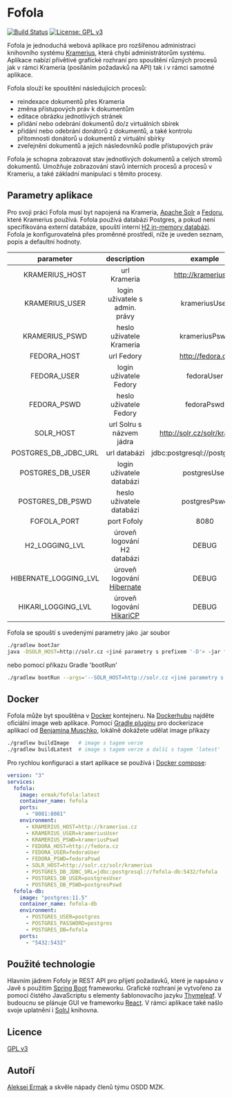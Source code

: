 # Fofola

[![Build Status](https://travis-ci.com/kazooo/fofola.svg?branch=master)](https://travis-ci.com/kazooo/fofola)
[![License: GPL v3](https://img.shields.io/badge/License-GPLv3-blue.svg)](https://www.gnu.org/licenses/gpl-3.0)

Fofola je jednoduchá webová aplikace pro rozšířenou administraci knihovního systému [Kramerius](https://system-kramerius.cz/en/),
která chybí administrátorům systému. Aplikace nabízí přívětivé grafické rozhraní pro spouštění různých 
procesů jak v rámci Krameria (posíláním požadavků na API) tak i v rámci samotné aplikace.

Fofola slouží ke spouštění následujících procesů:
- reindexace dokumentů přes Krameria
- změna přístupových práv k dokumentům
- editace obrázku jednotlivých stránek
- přidání nebo odebrání dokumentů do/z virtuálních sbírek
- přidání nebo odebrání donátorů z dokumentů, a také kontrolu přítomnosti donátorů u dokumentů z virtuální sbírky
- zveřejnění dokumentů a jejich následovníků podle přístupových práv

Fofola je schopna zobrazovat stav jednotlivých dokumentů a celých stromů dokumentů.
Umožňuje zobrazování stavů interních procesů a procesů v Krameriu, a také základní manipulaci s těmito procesy.

## Parametry aplikace

Pro svoji práci Fofola musí byt napojená na Krameria, [Apache Solr](https://lucene.apache.org/solr/)
a [Fedoru](https://duraspace.org/fedora/), které Kramerius používá.
Fofola používá databázi Postgres, a pokud není specifikována externí databáze, 
spouští interní [H2 in-memory databázi](https://www.h2database.com/). 
Fofola je konfigurovatelná přes proměnné prostředí, níže je uveden seznam, popis a defaultní hodnoty.

|       parameter       |                               description                               |              example              | required |    default value   |
|:---------------------:|:-----------------------------------------------------------------------:|:---------------------------------:|:--------:|:------------------:|
|     KRAMERIUS_HOST    |                               url Krameria                              |        http://kramerius.cz        |   true   |                    |
|     KRAMERIUS_USER    |                      login uživatele s admin. právy                     |           krameriusUser           |   true   |                    |
|     KRAMERIUS_PSWD    |                         heslo uživatele Krameria                        |           krameriusPswd           |   true   |                    |
|      FEDORA_HOST      |                                url Fedory                               |          http://fedora.cz         |   true   |                    |
|      FEDORA_USER      |                          login uživatele Fedory                         |             fedoraUser            |   true   |                    |
|      FEDORA_PSWD      |                          heslo uživatele Fedory                         |             fedoraPswd            |   true   |                    |
|       SOLR_HOST       |                         url Solru s názvem jádra                        |    http://solr.cz/solr/kramerius  |   true   |                    |
|  POSTGRES_DB_JDBC_URL |                               url databázi                              | jdbc:postgresql://postgres/fofola |   false  | jdbc:h2:mem:fofola |
|    POSTGRES_DB_USER   |                         login uživatele databázi                        |            postgresUser           |   false  |        user        |
|    POSTGRES_DB_PSWD   |                         heslo uživatele databázi                        |            postgresPswd           |   false  |        pswd        |
|      FOFOLA_PORT      |                               port Fofoly                               |                8080               |   false  |        8081        |
|     H2_LOGGING_LVL    |                       úroveň logování H2 databázi                       |               DEBUG               |   false  |        WARN        |
| HIBERNATE_LOGGING_LVL |           úroveň logování [Hibernate](https://hibernate.org/)           |               DEBUG               |   false  |        WARN        |
|   HIKARI_LOGGING_LVL  | úroveň logování [HikariCP](https://github.com/brettwooldridge/HikariCP) |               DEBUG               |   false  |        WARN        |


Fofola se spouští s uvedenými parametry jako .jar soubor

```bash
./gradlew bootJar
java -DSOLR_HOST=http://solr.cz <jiné parametry s prefixem '-D'> -jar fofola-1.0.0.jar 
```

nebo pomocí příkazu Gradle 'bootRun'

```bash
./gradlew bootRun --args='--SOLR_HOST=http://solr.cz <jiné parametry s prefixem "--">'
```

## Docker

Fofola může byt spouštěna v [Docker](https://www.docker.com/) kontejneru. 
Na [Dockerhubu](https://hub.docker.com/repository/docker/ermak/fofola) najděte oficiální image web aplikace.
Pomocí [Gradle pluginu](https://bmuschko.github.io/gradle-docker-plugin/) pro dockerizace aplikací od [Benjamina Muschko](https://bmuschko.com/),
 lokálně dokážete udělat image příkazy

```bash
./gradlew buildImage   # image s tagem verze 
./gradlew buildLatest  # image s tagem verze a další s tagem 'latest'
```

Pro rychlou konfiguraci a start aplikace se používá i [Docker compose](https://docs.docker.com/compose):

```yaml
version: "3"
services:
  fofola:
    image: ermak/fofola:latest
    container_name: fofola
    ports:
      - "8081:8081"
    environment:
      - KRAMERIUS_HOST=http://kramerius.cz
      - KRAMERIUS_USER=krameriusUser
      - KRAMERIUS_PSWD=krameriusPswd
      - FEDORA_HOST=http://fedora.cz
      - FEDORA_USER=fedoraUser
      - FEDORA_PSWD=fedoraPswd
      - SOLR_HOST=http://solr.cz/solr/kramerius
      - POSTGRES_DB_JDBC_URL=jdbc:postgresql://fofola-db:5432/fofola
      - POSTGRES_DB_USER=postgresUser
      - POSTGRES_DB_PSWD=postgresPswd
  fofola-db:
    image: "postgres:11.5"
    container_name: fofola-db
    environment:
      - POSTGRES_USER=postgres
      - POSTGRES_PASSWORD=postgres
      - POSTGRES_DB=fofola
    ports:
      - "5432:5432"
```

## Použité technologie

Hlavním jádrem Fofoly je REST API pro přijetí požadavků, které je napsáno v Javě
s použitím [Spring Boot](https://spring.io/projects/spring-boot) frameworku. 
Grafické rozhraní je vytvořeno za pomoci čistého JavaScriptu s elementy šablonovacího jazyku [Thymeleaf](https://www.thymeleaf.org/).
V budoucnu se plánuje GUI ve frameworku [React](https://reactjs.org/). 
V rámci aplikace také našlo svoje uplatnění i [SolrJ](https://lucene.apache.org/solr/8_4_0//solr-solrj/) knihovna.

## Licence

[GPL v3](https://www.gnu.org/licenses/gpl-3.0)

## Autoří
[Aleksei Ermak](https://github.com/kazooo) a skvěle nápady členů týmu OSDD MZK.
 